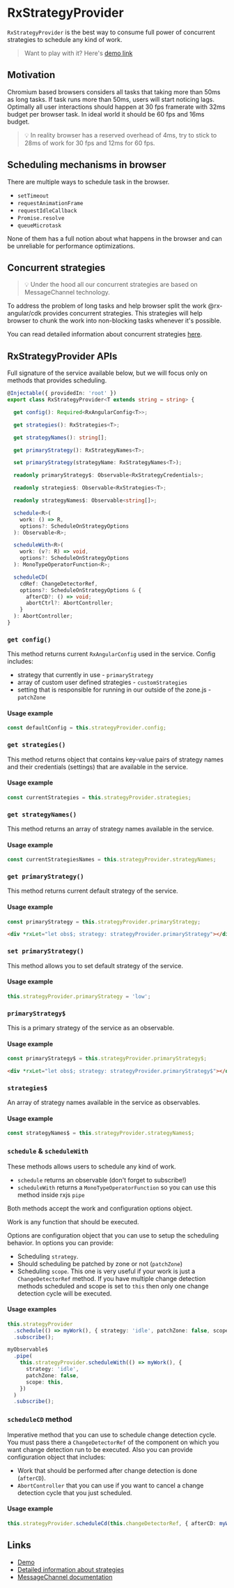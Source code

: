 # RxStrategyProvider

`RxStrategyProvider` is the best way to consume full power of concurrent strategies to schedule any kind of work.

> Want to play with it? Here's [demo link](https://stackblitz.com/edit/angular-ivy-1vfpoe)

## Motivation

Chromium based browsers considers all tasks that taking more than 50ms as long tasks. If task runs more than 50ms, users will start noticing lags. Optimally all user interactions should happen at 30 fps framerate with 32ms budget per browser task. In ideal world it should be 60 fps and 16ms budget.

> 💡 In reality browser has a reserved overhead of 4ms, try to stick to 28ms of work for 30 fps and 12ms for 60 fps.

## Scheduling mechanisms in browser

There are multiple ways to schedule task in the browser.

- `setTimeout`
- `requestAnimationFrame`
- `requestIdleCallback`
- `Promise.resolve`
- `queueMicrotask`

None of them has a full notion about what happens in the browser and can be unreliable for performance optimizations.

## Concurrent strategies

> 💡 Under the hood all our concurrent strategies are based on MessageChannel technology.

To address the problem of long tasks and help browser split the work @rx-angular/cdk provides concurrent strategies. This strategies will help browser to chunk the work into non-blocking tasks whenever it's possible.

You can read detailed information about concurrent strategies [here](strategies/concurrent-strategies.md).

## RxStrategyProvider APIs

Full signature of the service available below, but we will focus only on methods that provides scheduling.

```typescript
@Injectable({ providedIn: 'root' })
export class RxStrategyProvider<T extends string = string> {

  get config(): Required<RxAngularConfig<T>>;

  get strategies(): RxStrategies<T>;

  get strategyNames(): string[];

  get primaryStrategy(): RxStrategyNames<T>;

  set primaryStrategy(strategyName: RxStrategyNames<T>);

  readonly primaryStrategy$: Observable<RxStrategyCredentials>;

  readonly strategies$: Observable<RxStrategies<T>;

  readonly strategyNames$: Observable<string[]>;

  schedule<R>(
    work: () => R,
    options?: ScheduleOnStrategyOptions
  ): Observable<R>;

  scheduleWith<R>(
    work: (v?: R) => void,
    options?: ScheduleOnStrategyOptions
  ): MonoTypeOperatorFunction<R>;

  scheduleCD(
    cdRef: ChangeDetectorRef,
    options?: ScheduleOnStrategyOptions & {
      afterCD?: () => void;
      abortCtrl?: AbortController;
    }
  ): AbortController;
}
```

### `get config()`

This method returns current `RxAngularConfig` used in the service.
Config includes:

- strategy that currently in use - `primaryStrategy`
- array of custom user defined strategies - `customStrategies`
- setting that is responsible for running in our outside of the zone.js - `patchZone`

#### Usage example

```typescript
const defaultConfig = this.strategyProvider.config;
```

### `get strategies()`

This method returns object that contains key-value pairs of strategy names and their credentials (settings) that are available in the service.

#### Usage example

```typescript
const currentStrategies = this.strategyProvider.strategies;
```

### `get strategyNames()`

This method returns an array of strategy names available in the service.

#### Usage example

```typescript
const currentStrategiesNames = this.strategyProvider.strategyNames;
```

### `get primaryStrategy()`

This method returns current default strategy of the service.

#### Usage example

```typescript
const primaryStrategy = this.strategyProvider.primaryStrategy;
```

```html
<div *rxLet="let obs$; strategy: strategyProvider.primaryStrategy"></div>
```

### `set primaryStrategy()`

This method allows you to set default strategy of the service.

#### Usage example

```typescript
this.strategyProvider.primaryStrategy = 'low';
```

### `primaryStrategy$`

This is a primary strategy of the service as an observable.

#### Usage example

```typescript
const primaryStrategy$ = this.strategyProvider.primaryStrategy$;
```

```html
<div *rxLet="let obs$; strategy: strategyProvider.primaryStrategy$"></div>
```

### `strategies$`

An array of strategy names available in the service as observables.

#### Usage example

```typescript
const strategyNames$ = this.strategyProvider.strategyNames$;
```

### `schedule` & `scheduleWith`

These methods allows users to schedule any kind of work.

- `schedule` returns an observable (don't forget to subscribe!)
- `scheduleWith` returns a `MonoTypeOperatorFunction` so you can use this method inside rxjs `pipe`

Both methods accept the work and configuration options object.

Work is any function that should be executed.

Options are configuration object that you can use to setup the scheduling behavior. In options you can provide:

- Scheduling `strategy`.
- Should scheduling be patched by zone or not (`patchZone`)
- Scheduling `scope`. This one is very useful if your work is just a `ChangeDetectorRef` method. If you have multiple change detection methods scheduled and scope is set to `this` then only one change detection cycle will be executed.

#### Usage examples

```typescript
this.strategyProvider
  .schedule(() => myWork(), { strategy: 'idle', patchZone: false, scope: this })
  .subscribe();

myObservable$
  .pipe(
    this.strategyProvider.scheduleWith(() => myWork(), {
      strategy: 'idle',
      patchZone: false,
      scope: this,
    })
  )
  .subscribe();
```

### `scheduleCD` method

Imperative method that you can use to schedule change detection cycle. You must pass there a `ChangeDetectorRef` of the component on which you want change detection run to be executed. Also you can provide configuration object that includes:

- Work that should be performed after change detection is done (`afterCD`).
- `AbortController` that you can use if you want to cancel a change detection cycle that you just scheduled.

#### Usage example

```typescript
this.strategyProvider.scheduleCd(this.changeDetectorRef, { afterCD: myWork() });
```

## Links

- [Demo](https://stackblitz.com/edit/angular-ivy-1vfpoe)
- [Detailed information about strategies](render-strategies.mdx)
- [MessageChannel documentation](https://developer.mozilla.org/en-US/docs/Web/API/MessageChannel)

